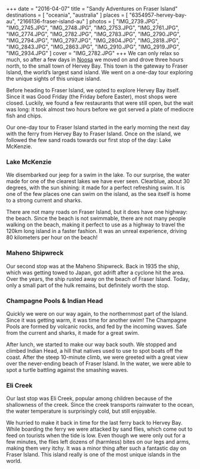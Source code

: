 +++
date    = "2016-04-07"
title   = "Sandy Adventures on Fraser Island"
destinations = [ "oceania", "australia" ]
places  = [ "6354957-hervey-bay-au", "2166136-fraser-island-au" ]
photos  = [
  "IMG_2739.JPG", "IMG_2745.JPG", "IMG_2748.JPG", "IMG_2753.JPG", "IMG_2761.JPG",
  "IMG_2774.JPG", "IMG_2782.JPG", "IMG_2783.JPG", "IMG_2790.JPG", "IMG_2794.JPG",
  "IMG_2797.JPG", "IMG_2804.JPG", "IMG_2818.JPG", "IMG_2843.JPG", "IMG_2863.JPG",
  "IMG_2910.JPG", "IMG_2919.JPG", "IMG_2934.JPG"
]
cover = "IMG_2782.JPG"
+++
We can only relax so much, so after a few days in [Noosa](/a-retreat-to-noosa/) we moved on and drove three hours north, to the small town of Hervey Bay. This town is the gateway to Fraser Island, the world’s largest sand island. We went on a one-day tour exploring the unique sights of this unique island.
<!--more-->
Before heading to Fraser Island, we opted to explore Hervey Bay itself. Since it was Good Friday (the Friday before Easter), most shops were closed. Luckily, we found a few restaurants that were still open, but the wait was long: it took almost two hours before we got served a plate of mediocre fish and chips.

Our one-day tour to Fraser Island started in the early morning the next day with the ferry from Hervey Bay to Fraser Island. Once on the island, we followed the few sand roads towards our first stop of the day: Lake McKenzie.

### Lake McKenzie
We disembarked our jeep for a swim in the lake. To our surprise, the water made for one of the clearest lakes we have ever seen. Clearblue, about 30 degrees, with the sun shining: it made for a perfect refreshing swim. It is one of the few places one can swim on the island, as the sea itself is home to a strong current and sharks.

There are not many roads on Fraser Island, but it does have one highway: the beach. Since the beach is not swimmable, there are not many people walking on the beach, making it perfect to use as a highway to travel the 120km long island in a faster fashion. It was an unreal experience, driving 80 kilometers per hour on the beach!

### Maheno Shipwreck
Our second stop was at the Maheno Shipwreck. Back in 1935 the ship, which was getting towed to Japan, got adrift after a cyclone hit the area. Over the years, the ship rusted away on the beach of Fraser Island. Today, only a small part of the hulk remains, but definitely worth the stop.

### Champagne Pools & Indian Head
Quickly we were on our way again, to the northernmost part of the Island. Since it was getting warm, it was time for another swim! The Champagne Pools are formed by volcanic rocks, and fed by the incoming waves. Safe from the current and sharks, it made for a great swim.

After lunch, we started to make our way back south. We stopped and climbed Indian Head, a hill that natives used to use to spot boats off the coast. After the steep 10-minute climb, we were greeted with a great view over the never-ending beach of Fraser Island. In the water, we were able to spot a turtle battling against the smashing waves.

### Eli Creek
Our last stop was Eli Creek, popular among children because of the shallowness of the creek. Since the creek transports rainwater to the ocean, the water temperature is surprisingly cold, but still enjoyable.

We hurried to make it back in time for the last ferry back to Hervey Bay. While boarding the ferry we were attacked by sand flies, which come out to feed on tourists when the tide is low. Even though we were only out for a few minutes, the flies left dozens of (harmless) bites on our legs and arms, making them very itchy. It was a minor thing after such a fantastic day on Fraser Island. This island really is one of the most unique islands in the world.
